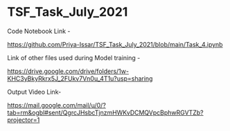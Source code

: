 # TSF_Task_July_2021

Code Notebook Link -

https://github.com/Priya-Issar/TSF_Task_July_2021/blob/main/Task_4.ipynb

Link of other files used during Model training -

https://drive.google.com/drive/folders/1w-KHC3yBkyRkrx5J_2FUkv7Vn0u_4T1u?usp=sharing

Output Video Link-

https://mail.google.com/mail/u/0/?tab=rm&ogbl#sent/QgrcJHsbcTjnzmHWKvDCMQVpcBphwRGVTZb?projector=1
